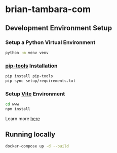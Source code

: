# brian-tambara-com

## Development Environment Setup

### Setup a Python Virtual Environment

``` bash
python -m venv venv
```

### [pip-tools](https://pypi.org/project/pip-tools/) Installation

``` bash
pip install pip-tools
pip-sync setup/requirements.txt
```

### Setup [Vite](https://vitejs.dev/) Environment

``` bash
cd www
npm install
```

Learn more [here](./www/README.md)

## Running locally

``` bash
docker-compose up -d --build
```

